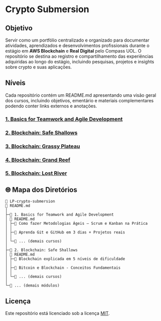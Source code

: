 # Crypto Submersion

## Objetivo

Servir como um portfólio centralizado e organizado para documentar atividades, aprendizados e desenvolvimentos profissionais durante o estágio em <strong>AWS Blockchain</strong> e <strong>Real Digital</strong> pelo Compass UOL. O repositório se destina ao registro e compartilhamento das experiências adquiridas ao longo do estágio, incluindo pesquisas, projetos e insights sobre crypto e suas aplicações.

## Níveis
Cada repositório contém um README.md apresentando uma visão geral dos cursos, incluindo objetivos, ementário e materiais complementares podendo conter links externos e anotações.
 
### [1. Basics for Teamwork and Agile Development](https://github.com/devitruvius/CS-teamwork-agile)

### [2. Blockchain: Safe Shallows](https://github.com/devitruvius/CS-safe-shallows)

### [3. Blockchain: Grassy Plateau]()

### [4. Blockchain: Grand Reef]()

###  [5. Blockchain: Lost River]()

## 🌐 Mapa dos Diretórios

```
📁 LP-crypto-submersion
📄 README.md
│
├─📁 1. Basics for Teamwork and Agile Development
│ 📄 README.md
│ ├─🔗 Como fazer Metodologias Ágeis – Scrum e Kanban na Prática
│ │
│ ├─🔗 Aprenda Git e GitHub em 3 dias + Projetos reais
│ │
│ └─🔗 ... (demais cursos)
│
├─📁 2. Blockchain: Safe Shallows
│ 📄 README.md
│ ├─🔗 Blockchain explicada em 5 níveis de dificuldade
│ │
│ ├─🔗 Bitcoin e Blockchain - Conceitos Fundamentais
│ │
│ └─🔗 ... (demais cursos)
│
└─📁 ... (demais módulos)
```

## Licença

Este repositório está licenciado sob a licença [MIT](https://choosealicense.com/licenses/mit/).
